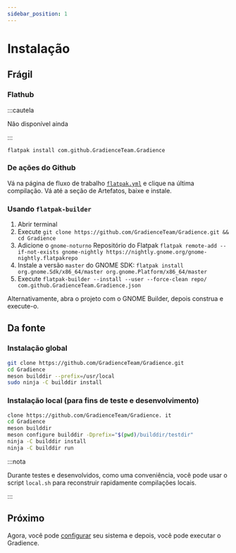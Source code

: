 ```yaml
---
sidebar_position: 1
---
```


# Instalação

## Frágil

### Flathub

:::cautela

Não disponível ainda

:::

```shell
flatpak install com.github.GradienceTeam.Gradience
```

### De ações do Github

Vá na página de fluxo de trabalho [`flatpak.yml`](https://github.com/GradienceTeam/Gradience/actions/workflows/flatpak.yml) e clique na última compilação. Vá até a seção de Artefatos, baixe e instale.

### Usando `flatpak-builder`

1. Abrir terminal
2. Execute `git clone https://github.com/GradienceTeam/Gradience.git && cd Gradience`
3. Adicione o `gnome-noturno` Repositório do Flatpak `flatpak remote-add --if-not-exists gnome-nightly https://nightly.gnome.org/gnome-nightly.flatpakrepo`
4. Instale a versão `master` do GNOME SDK: `flatpak install org.gnome.Sdk/x86_64/master org.gnome.Platform/x86_64/master`
5. Execute `flatpak-builder --install --user --force-clean repo/ com.github.GradienceTeam.Gradience.json`

Alternativamente, abra o projeto com o GNOME Builder, depois construa e execute-o.

## Da fonte

### Instalação global

```sh
git clone https://github.com/GradienceTeam/Gradience.git
cd Gradience
meson builddir --prefix=/usr/local
sudo ninja -C builddir install
```

### Instalação local (para fins de teste e desenvolvimento)

```sh
clone https://github.com/GradienceTeam/Gradience. it
cd Gradience
meson builddir
meson configure builddir -Dprefix="$(pwd)/builddir/testdir"
ninja -C builddir install
ninja -C builddir run
```

:::nota

Durante testes e desenvolvidos, como uma conveniência, você pode usar o script `local.sh` para reconstruir rapidamente compilações locais.

:::

## Próximo

Agora, você pode [configurar](/docs/setup) seu sistema e depois, você pode executar o Gradience.
